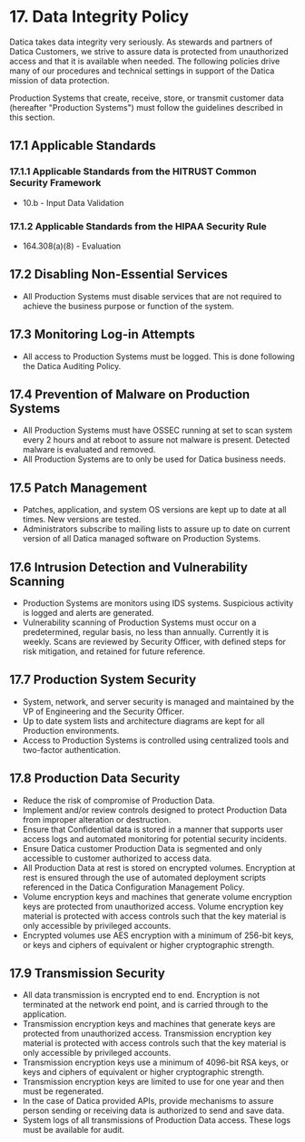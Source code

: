# 17. Data Integrity Policy

Datica takes data integrity very seriously. As stewards and partners of Datica Customers, we strive to assure data is protected from unauthorized access and that it is available when needed. The following policies drive many of our procedures and technical settings in support of the Datica mission of data protection.

Production Systems that create, receive, store, or transmit customer data (hereafter "Production Systems") must follow the guidelines described in this section.

## 17.1 Applicable Standards

### 17.1.1 Applicable Standards from the HITRUST Common Security Framework

* 10.b - Input Data Validation

### 17.1.2 Applicable Standards from the HIPAA Security Rule

* 164.308(a)(8) - Evaluation

## 17.2 Disabling Non-Essential Services

* All Production Systems must disable services that are not required to achieve the business purpose or function of the system.

## 17.3 Monitoring Log-in Attempts

* All access to Production Systems must be logged. This is done following the Datica Auditing Policy.

## 17.4 Prevention of Malware on Production Systems

* All Production Systems must have OSSEC running at set to scan system every 2 hours and at reboot to assure not malware is present. Detected malware is evaluated and removed.
* All Production Systems are to only be used for Datica business needs.

## 17.5 Patch Management

* Patches, application, and system OS versions are kept up to date at all times. New versions are tested.
* Administrators subscribe to mailing lists to assure up to date on current version of all Datica managed software on Production Systems.

## 17.6 Intrusion Detection and Vulnerability Scanning

* Production Systems are monitors using IDS systems. Suspicious activity is logged and alerts are generated.
* Vulnerability scanning of Production Systems must occur on a predetermined, regular basis, no less than annually. Currently it is weekly. Scans are reviewed by Security Officer, with defined steps for risk mitigation, and retained for future reference.

## 17.7 Production System Security

* System, network, and server security is managed and maintained by the VP of Engineering and the Security Officer.
* Up to date system lists and architecture diagrams are kept for all Production environments.
* Access to Production Systems is controlled using centralized tools and two-factor authentication.

## 17.8 Production Data Security

* Reduce the risk of compromise of Production Data.
* Implement and/or review controls designed to protect Production Data from improper alteration or destruction.
* Ensure that Confidential data is stored in a manner that supports user access logs and automated monitoring for potential security incidents.
* Ensure Datica customer Production Data is segmented and only accessible to customer authorized to access data.
* All Production Data at rest is stored on encrypted volumes. Encryption at rest is ensured through the use of automated deployment scripts referenced in the Datica Configuration Management Policy.
* Volume encryption keys and machines that generate volume encryption keys are protected from unauthorized access. Volume encryption key material is protected with access controls such that the key material is only accessible by privileged accounts.
* Encrypted volumes use AES encryption with a minimum of 256-bit keys, or keys and ciphers of equivalent or higher cryptographic strength.

## 17.9 Transmission Security

* All data transmission is encrypted end to end. Encryption is not terminated at the network end point, and is carried through to the application.
* Transmission encryption keys and machines that generate keys are protected from unauthorized access. Transmission encryption key material is protected with access controls such that the key material is only accessible by privileged accounts.
* Transmission encryption keys use a minimum of 4096-bit RSA keys, or keys and ciphers of equivalent or higher cryptographic strength.
* Transmission encryption keys are limited to use for one year and then must be regenerated.
* In the case of Datica provided APIs, provide mechanisms to assure person sending or receiving data is authorized to send and save data.
* System logs of all transmissions of Production Data access. These logs must be available for audit.
